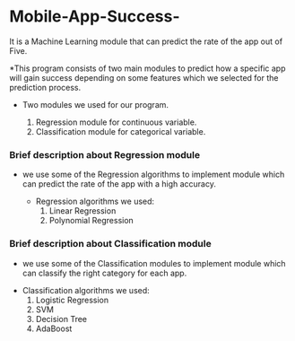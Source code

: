 # Mobile-App-Success-
It is a Machine Learning module that can predict the rate of the app out of Five.

*This program consists of two main modules to predict  how a specific app will gain success depending on 
some features which we selected for the prediction process.

- Two modules we used for our program.

    1. Regression module for continuous variable.
    2. Classification module for categorical variable.
  
### Brief description about Regression module

- we use some of the Regression algorithms to implement module which can predict the rate of the app with
  a high accuracy.
  
  * Regression algorithms we used:
     1. Linear Regression
     2. Polynomial Regression
     
### Brief description about Classification module

- we use some of the Classification modules to implement module which can classify the right category for each 
app.

* Classification algorithms we used:
    1. Logistic Regression
    2. SVM 
    3. Decision Tree
    4. AdaBoost

